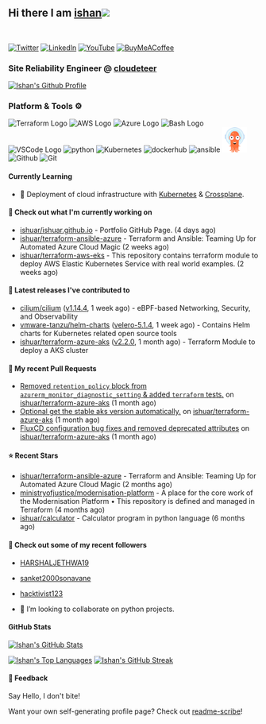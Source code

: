 ## Hi there I am [ishan](https://ishan.learndevops.in/)<img src="https://raw.githubusercontent.com/MartinHeinz/MartinHeinz/master/wave.gif" width="30px">
<br/>

[![Twitter](https://img.shields.io/badge/Twitter-%231DA1F2.svg?style=for-the-badge&logo=Twitter&logoColor=white)](https://twitter.com/ishuar_)
[![LinkedIn](https://img.shields.io/badge/linkedin-%230077B5.svg?style=for-the-badge&logo=linkedin&logoColor=white)](https://linkedin.com/in/ishuar)
[![YouTube](https://img.shields.io/badge/YouTube-%23FF0000.svg?style=for-the-badge&logo=YouTube&logoColor=white)](https://www.youtube.com/@learndevopsdotin) [![BuyMeACoffee](https://img.shields.io/badge/Buy%20Me%20a%20Coffee-ffdd00?style=for-the-badge&logo=buy-me-a-coffee&logoColor=black)](https://www.buymeacoffee.com/ishuar)

### Site Reliability Engineer @ [cloudeteer](https://cloudeteer.de/)

[![Ishan's Github Profile](https://github-profile-summary-cards.vercel.app/api/cards/profile-details?username=ishuar&theme=github_dark)](https://github.com/vn7n24fzkq/github-profile-summary-cards)

### Platform & Tools ⚙️



<p>
  <img src="https://user-images.githubusercontent.com/25181517/183345121-36788a6e-5462-424a-be67-af1ebeda79a2.png" alt="Terraform Logo" width="50" height="50" />
  <img src="https://cdn.worldvectorlogo.com/logos/aws-2.svg" alt="AWS Logo" width="50" height="50" />
  <img src="https://cdn.worldvectorlogo.com/logos/azure-1.svg" alt="Azure Logo" width="50" height="50" />
  <img src="https://cdn.worldvectorlogo.com/logos/bash-1.svg" alt="Bash Logo" width="50" height="50"  width="50" height="50" />
  <img src="https://cdn.worldvectorlogo.com/logos/visual-studio-code-1.svg" alt="VSCode Logo" width="50" height="50"/>
  <img src="https://worldvectorlogo.com/logos/python-5.svg"alt="python" width="50" height="50" />
  <img src="https://worldvectorlogo.com/logos/kubernets.svg" alt="Kubernetes" width="50" height="50" />
  <img src="https://cdn.worldvectorlogo.com/logos/docker.svg" alt="dockerhub" width="50" height="50" />
  <img src="https://cdn.worldvectorlogo.com/logos/ansible.svg" alt="ansible" width="50" height="50" />
  <img src="./svg/argoprojio-icon.svg" alt="argocd" width="50" height="50" />
  <img src="https://worldvectorlogo.com/logos/github-icon.svg" alt="Github" width="50" height="50" />
  <img src="https://worldvectorlogo.com/logos/git-icon.svg" alt="Git" width="50" height="50" />
</p>

#### Currently Learning
- 🌱 Deployment of cloud infrastructure with [Kubernetes](https://kubernetes.io/docs/concepts/overview/) & [Crossplane](https://www.crossplane.io/).

#### 👷 Check out what I'm currently working on

- [ishuar/ishuar.github.io](https://github.com/ishuar/ishuar.github.io) - Portfolio GitHub Page. (4 days ago)
- [ishuar/terraform-ansible-azure](https://github.com/ishuar/terraform-ansible-azure) - Terraform and Ansible: Teaming Up for Automated Azure Cloud Magic (2 weeks ago)
- [ishuar/terraform-aws-eks](https://github.com/ishuar/terraform-aws-eks) - This repository contains terraform module to deploy AWS Elastic Kubernetes Service with real world examples. (2 weeks ago)

#### 🔭 Latest releases I've contributed to

- [cilium/cilium](https://github.com/cilium/cilium) ([v1.14.4](https://github.com/cilium/cilium/releases/tag/v1.14.4), 1 week ago) - eBPF-based Networking, Security, and Observability
- [vmware-tanzu/helm-charts](https://github.com/vmware-tanzu/helm-charts) ([velero-5.1.4](https://github.com/vmware-tanzu/helm-charts/releases/tag/velero-5.1.4), 1 week ago) - Contains Helm charts for Kubernetes related open source tools
- [ishuar/terraform-azure-aks](https://github.com/ishuar/terraform-azure-aks) ([v2.2.0](https://github.com/ishuar/terraform-azure-aks/releases/tag/v2.2.0), 1 month ago) - Terraform Module to deploy a AKS cluster

#### 🔨 My recent Pull Requests

- [ Removed `retention_policy` block from `azurerm_monitor_diagnostic_setting` &amp; added `terraform` tests.](https://github.com/ishuar/terraform-azure-aks/pull/16) on [ishuar/terraform-azure-aks](https://github.com/ishuar/terraform-azure-aks) (1 month ago)
- [Optional get the stable aks version automatically.](https://github.com/ishuar/terraform-azure-aks/pull/15) on [ishuar/terraform-azure-aks](https://github.com/ishuar/terraform-azure-aks) (1 month ago)
- [FluxCD configuration bug fixes and removed deprecated attributes](https://github.com/ishuar/terraform-azure-aks/pull/14) on [ishuar/terraform-azure-aks](https://github.com/ishuar/terraform-azure-aks) (1 month ago)

#### ⭐ Recent Stars

- [ishuar/terraform-ansible-azure](https://github.com/ishuar/terraform-ansible-azure) - Terraform and Ansible: Teaming Up for Automated Azure Cloud Magic (2 months ago)
- [ministryofjustice/modernisation-platform](https://github.com/ministryofjustice/modernisation-platform) - A place for the core work of the Modernisation Platform • This repository is defined and managed in Terraform (4 months ago)
- [ishuar/calculator](https://github.com/ishuar/calculator) - Calculator program in python language (6 months ago)

#### 👯 Check out some of my recent followers

- [HARSHALJETHWA19](https://github.com/HARSHALJETHWA19)
- [sanket2000sonavane](https://github.com/sanket2000sonavane)
- [hacktivist123](https://github.com/hacktivist123)

- 👯 I’m looking to collaborate on python projects.


#### GitHub Stats

[![Ishan's GitHub Stats](https://github-readme-stats-ishuar.vercel.app/api?username=ishuar&show_icons=true&count_private=true&theme=radical&show=prs_merged_percentage&rank_icon=github)](https://github.com/ishuar/github-readme-stats)

[![Ishan's Top Languages](https://github-readme-stats-ishuar.vercel.app/api/top-langs?username=ishuar&layout=compact&langs_count=8&card_width=400&theme=radical)](#)
[![Ishan's GitHub Streak](https://streak-stats.demolab.com?user=ishuar&theme=radical&hide_border=false&card_width=400)](https://git.io/streak-stats)

#### 💬 Feedback

Say Hello, I don't bite!


Want your own self-generating profile page? Check out [readme-scribe](https://github.com/muesli/readme-scribe)!